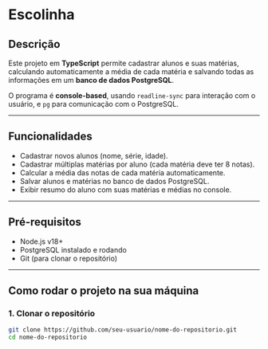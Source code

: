 # Escolinha

## Descrição

Este projeto em **TypeScript** permite cadastrar alunos e suas matérias, calculando automaticamente a média de cada matéria e salvando todas as informações em um **banco de dados PostgreSQL**.  

O programa é **console-based**, usando `readline-sync` para interação com o usuário, e `pg` para comunicação com o PostgreSQL.

---

## Funcionalidades

- Cadastrar novos alunos (nome, série, idade).  
- Cadastrar múltiplas matérias por aluno (cada matéria deve ter 8 notas).  
- Calcular a média das notas de cada matéria automaticamente.  
- Salvar alunos e matérias no banco de dados PostgreSQL.  
- Exibir resumo do aluno com suas matérias e médias no console.

---

## Pré-requisitos

- Node.js v18+  
- PostgreSQL instalado e rodando  
- Git (para clonar o repositório)  

---

## Como rodar o projeto na sua máquina

### 1. Clonar o repositório

```bash
git clone https://github.com/seu-usuario/nome-do-repositorio.git
cd nome-do-repositorio
